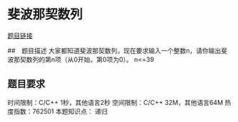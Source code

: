# 斐波那契数列
[题目链接](https://www.nowcoder.com/practice/c6c7742f5ba7442aada113136ddea0c3?tpId=13&tqId=11160&tPage=1&rp=1&ru=/ta/coding-interviews&qru=/ta/coding-interviews/question-ranking)

##　题目描述
大家都知道斐波那契数列，现在要求输入一个整数n，请你输出斐波那契数列的第n项（从0开始，第0项为0）。
n<=39

## 题目要求
时间限制：C/C++ 1秒，其他语言2秒 空间限制：C/C++ 32M，其他语言64M 热度指数：762501
本题知识点： 递归